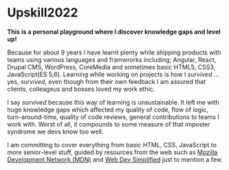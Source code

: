 # Upskill2022
**This is a personal playground where I discover knowledge gaps and level up!**

Because for about 9 years I have learnt plenty while shipping products with teams using various languages and framwrorks including; Angular, React, Drupal CMS, WordPress, CoreMedia and sometimes basic HTML5, CSS3, JavaScript(ES 5,6). Learning while working on projects is how I _survived_ ... yes, _survived_, even though from their own feedback I am assured that clients, colleageus and bosses loved my work ethic. 

I say _survived_ because this way of learning is unsustainable. It left me with huge knowledge gaps which affected my quality of code, flow of logic, turn-around-time, quality of code reviews, general contributions to teams I work with. Worst of all, it compounds to some measure of that imposter syndrome we devs know too well.

I am committing to cover everything from basic HTML, CSS, JavaScript to more senior-level stuff, guided by resources from the web such as <a href="https://developer.mozilla.org" title="Mozilla Development Network" target="_blank">Mozilla Development Network (MDN)</a> and <a href="https://courses.webdevsimplified.com" title="Web Dev Simplified" target="_blank">Web Dev Simplified</a> just to mention a few.
